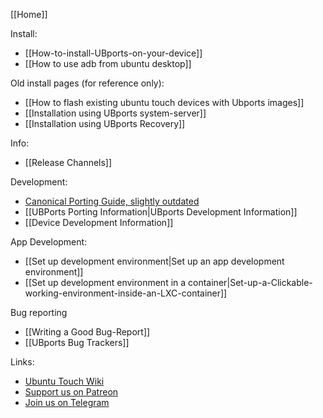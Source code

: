 [[Home]]

Install:
* [[How-to-install-UBports-on-your-device]]
* [[How to use adb from ubuntu desktop]]

Old install pages (for reference only):
* [[How to flash existing ubuntu touch devices with Ubports images]]
* [[Installation using UBports system-server]]
* [[Installation using UBports Recovery]]

Info:

* [[Release Channels]]

Development:
* [Canonical Porting Guide, slightly outdated](https://docs.ubuntu.com/phone/en/devices/porting-new-device)
* [[UBPorts Porting Information|UBports Development Information]]
* [[Device Development Information]]

App Development:
* [[Set up development environment|Set up an app development environment]]
* [[Set up development environment in a container|Set-up-a-Clickable-working-environment-inside-an-LXC-container]]

Bug reporting
* [[Writing a Good Bug-Report]]
* [[UBports Bug Trackers]]

Links:
* [Ubuntu Touch Wiki](https://wiki.ubuntu.com/Touch)
* [Support us on Patreon](https://patreon.com/ubports/)
* [Join us on Telegram](https://ubports.com/telegram)